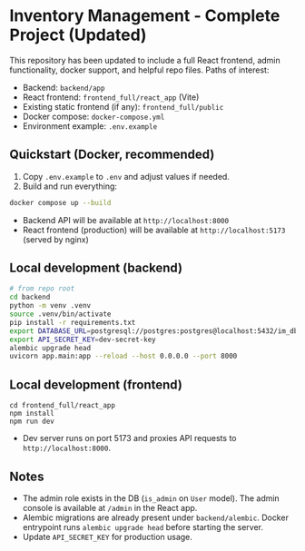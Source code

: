 # Inventory Management - Complete Project (Updated)

This repository has been updated to include a full React frontend, admin functionality, docker support, and helpful repo files.
Paths of interest:
- Backend: `backend/app`
- React frontend: `frontend_full/react_app` (Vite)
- Existing static frontend (if any): `frontend_full/public`
- Docker compose: `docker-compose.yml`
- Environment example: `.env.example`

## Quickstart (Docker, recommended)
1. Copy `.env.example` to `.env` and adjust values if needed.
2. Build and run everything:
```bash
docker compose up --build
```
- Backend API will be available at `http://localhost:8000`
- React frontend (production) will be available at `http://localhost:5173` (served by nginx)

## Local development (backend)
```bash
# from repo root
cd backend
python -m venv .venv
source .venv/bin/activate
pip install -r requirements.txt
export DATABASE_URL=postgresql://postgres:postgres@localhost:5432/im_db
export API_SECRET_KEY=dev-secret-key
alembic upgrade head
uvicorn app.main:app --reload --host 0.0.0.0 --port 8000
```

## Local development (frontend)
```
cd frontend_full/react_app
npm install
npm run dev
```
- Dev server runs on port 5173 and proxies API requests to `http://localhost:8000`.

## Notes
- The admin role exists in the DB (`is_admin` on `User` model). The admin console is available at `/admin` in the React app.
- Alembic migrations are already present under `backend/alembic`. Docker entrypoint runs `alembic upgrade head` before starting the server.
- Update `API_SECRET_KEY` for production usage.